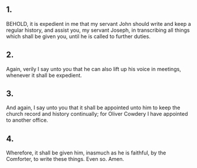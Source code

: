 ## 1.
BEHOLD, it is expedient in me that my servant John should write and keep a regular history, and assist you, my servant Joseph, in transcribing all things which shall be given you, until he is called to further duties.
## 2.
Again, verily I say unto you that he can also lift up his voice in meetings, whenever it shall be expedient.
## 3.
And again, I say unto you that it shall be appointed unto him to keep the church record and history continually; for Oliver Cowdery I have appointed to another office.
## 4.
Wherefore, it shall be given him, inasmuch as he is faithful, by the Comforter, to write these things. Even so. Amen.
